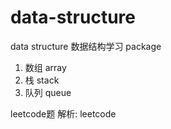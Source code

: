 # data-structure
data structure 
数据结构学习  package
1. 数组       array
2. 栈         stack
3. 队列       queue

leetcode题 解析:  leetcode
